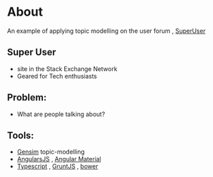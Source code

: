 # About

An example of applying topic modelling on the user forum , [SuperUser](http://superuser.com/)

Super User
---------
- site in the Stack Exchange Network
- Geared for Tech enthusiasts


Problem:
-------
- What are people talking about?


Tools:  
-------
- [Gensim](https://radimrehurek.com/gensim/) topic-modelling
- [AngularsJS](https://angularjs.org/) , [Angular Material](https://material.angularjs.org/latest/)
- [Typescript](http://www.typescriptlang.org/) , [GruntJS](http://gruntjs.com/) , [bower](http://bower.io/)

